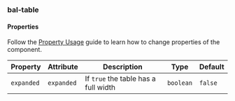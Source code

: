 ### bal-table
 
#### Properties

Follow the [Property Usage](https://design.baloise.dev/?path=/docs/implementation-property--page) guide to learn how to change properties of the component.

| Property   | Attribute  | Description                          | Type      | Default |
| ---------- | ---------- | ------------------------------------ | --------- | ------- |
| `expanded` | `expanded` | If `true` the table has a full width | `boolean` | `false` |


 